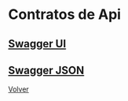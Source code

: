 # Contratos de Api

## [Swagger UI](https://federico1605.github.io/Documentacion_Cognicare/)

## [Swagger JSON](https://github.com/federico1605/Documentacion_Cognicare/blob/331351a58adf68bcfd36c7ace8a3337b33f56bf1/docs/swagger.json)


[Volver](https://github.com/federico1605/Documentacion_Cognicare/tree/main)
